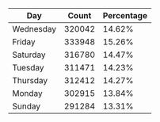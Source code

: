 | Day | Count | Percentage |
| ---- | ---- | ---- |
| Wednesday | 320042 | 14.62% |
| Friday | 333948 | 15.26% |
| Saturday | 316780 | 14.47% |
| Tuesday | 311471 | 14.23% |
| Thursday | 312412 | 14.27% |
| Monday | 302915 | 13.84% |
| Sunday | 291284 | 13.31% |
